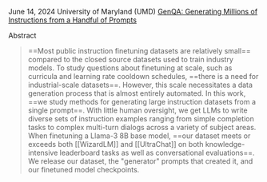 June 14, 2024
University of Maryland (UMD)
[GenQA: Generating Millions of Instructions from a Handful of Prompts](https://arxiv.org/abs/2406.10323)

Abstract
> ==Most public instruction finetuning datasets are relatively small== compared to the closed source datasets used to train industry models. To study questions about finetuning at scale, such as curricula and learning rate cooldown schedules, ==there is a need for industrial-scale datasets==. However, this scale necessitates a data generation process that is almost entirely automated. In this work, ==we study methods for generating large instruction datasets from a single prompt==. With little human oversight, we get LLMs to write diverse sets of instruction examples ranging from simple completion tasks to complex multi-turn dialogs across a variety of subject areas. When finetuning a Llama-3 8B base model, ==our dataset meets or exceeds both [[WizardLM]] and [[UltraChat]] on both knowledge-intensive leaderboard tasks as well as conversational evaluations==. We release our dataset, the "generator" prompts that created it, and our finetuned model checkpoints.